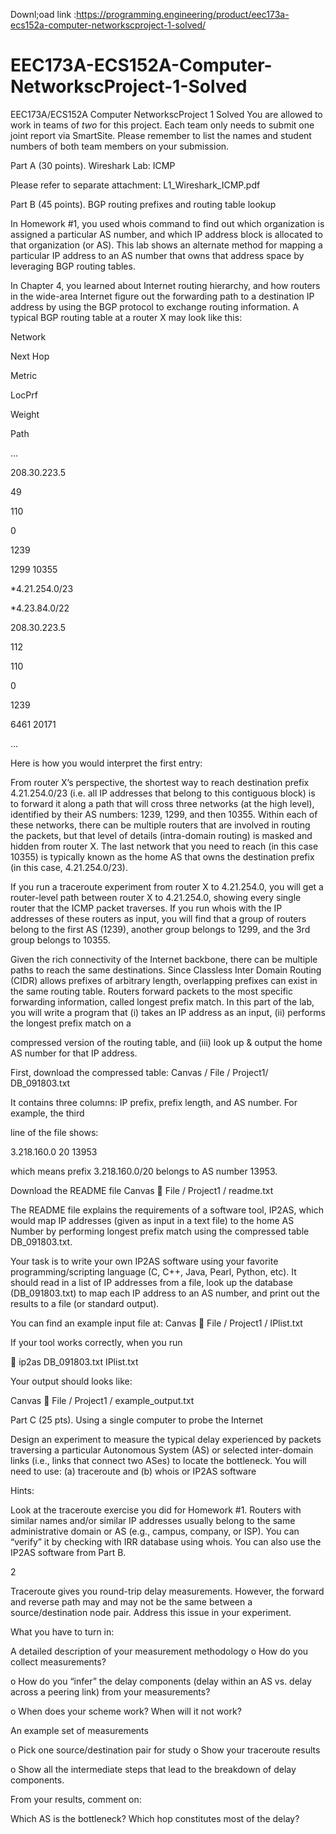 Downl;oad link :https://programming.engineering/product/eec173a-ecs152a-computer-networkscproject-1-solved/

# EEC173A-ECS152A-Computer-NetworkscProject-1-Solved
EEC173A/ECS152A Computer NetworkscProject 1 Solved
You are allowed to work in teams of *two* for this project. Each team only needs to submit one joint report via SmartSite. Please remember to list the names and student numbers of both team members on your submission.

Part A (30 points). Wireshark Lab: ICMP

Please refer to separate attachment: L1_Wireshark_ICMP.pdf

Part B (45 points). BGP routing prefixes and routing table lookup

In Homework #1, you used whois command to find out which organization is assigned a particular AS number, and which IP address block is allocated to that organization (or AS). This lab shows an alternate method for mapping a particular IP address to an AS number that owns that address space by leveraging BGP routing tables.

In Chapter 4, you learned about Internet routing hierarchy, and how routers in the wide-area Internet figure out the forwarding path to a destination IP address by using the BGP protocol to exchange routing information. A typical BGP routing table at a router X may look like this:

Network

Next Hop

Metric

LocPrf

Weight

Path

…

208.30.223.5

49

110

0

1239

1299 10355

*4.21.254.0/23

*4.23.84.0/22

208.30.223.5

112

110

0

1239

6461 20171

…

Here is how you would interpret the first entry:

From router X’s perspective, the shortest way to reach destination prefix 4.21.254.0/23 (i.e. all IP addresses that belong to this contiguous block) is to forward it along a path that will cross three networks (at the high level), identified by their AS numbers: 1239, 1299, and then 10355. Within each of these networks, there can be multiple routers that are involved in routing the packets, but that level of details (intra-domain routing) is masked and hidden from router X. The last network that you need to reach (in this case 10355) is typically known as the home AS that owns the destination prefix (in this case, 4.21.254.0/23).

If you run a traceroute experiment from router X to 4.21.254.0, you will get a router-level path between router X to 4.21.254.0, showing every single router that the ICMP packet traverses. If you run whois with the IP addresses of these routers as input, you will find that a group of routers belong to the first AS (1239), another group belongs to 1299, and the 3rd group belongs to 10355.

Given the rich connectivity of the Internet backbone, there can be multiple paths to reach the same destinations. Since Classless Inter Domain Routing (CIDR) allows prefixes of arbitrary length, overlapping prefixes can exist in the same routing table. Routers forward packets to the most specific forwarding information, called longest prefix match. In this part of the lab, you will write a program that (i) takes an IP address as an input, (ii) performs the longest prefix match on a

compressed version of the routing table, and (iii) look up & output the home AS number for that IP address.

First, download the compressed table: Canvas / File / Project1/ DB_091803.txt

It contains three columns: IP prefix, prefix length, and AS number. For example, the third

line of the file shows:

3.218.160.0 20 13953

which means prefix 3.218.160.0/20 belongs to AS number 13953.

Download the README file Canvas  File / Project1 / readme.txt

The README file explains the requirements of a software tool, IP2AS, which would map IP addresses (given as input in a text file) to the home AS Number by performing longest prefix match using the compressed table DB_091803.txt.

Your task is to write your own IP2AS software using your favorite programming/scripting language (C, C++, Java, Pearl, Python, etc). It should read in a list of IP addresses from a file, look up the database (DB_091803.txt) to map each IP address to an AS number, and print out the results to a file (or standard output).

You can find an example input file at: Canvas  File / Project1 / IPlist.txt

If your tool works correctly, when you run

 ip2as DB_091803.txt IPlist.txt

Your output should looks like:

Canvas  File / Project1 / example_output.txt

Part C (25 pts). Using a single computer to probe the Internet

Design an experiment to measure the typical delay experienced by packets traversing a particular Autonomous System (AS) or selected inter-domain links (i.e., links that connect two ASes) to locate the bottleneck. You will need to use: (a) traceroute and (b) whois or IP2AS software

Hints:

Look at the traceroute exercise you did for Homework #1. Routers with similar names and/or similar IP addresses usually belong to the same administrative domain or AS (e.g., campus, company, or ISP). You can “verify” it by checking with IRR database using whois. You can also use the IP2AS software from Part B.

2

Traceroute gives you round-trip delay measurements. However, the forward and reverse path may and may not be the same between a source/destination node pair. Address this issue in your experiment.

What you have to turn in:

A detailed description of your measurement methodology o How do you collect measurements?

o How do you “infer” the delay components (delay within an AS vs. delay across a peering link) from your measurements?

o When does your scheme work? When will it not work?

An example set of measurements

o Pick one source/destination pair for study o Show your traceroute results

o Show all the intermediate steps that lead to the breakdown of delay components.

From your results, comment on:

Which AS is the bottleneck? Which hop constitutes most of the delay?
